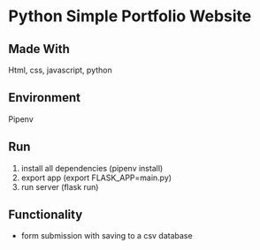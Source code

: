 # Python Simple Portfolio Website
## Made With
Html, css, javascript, python
## Environment
Pipenv
## Run
1. install all dependencies (pipenv install)
2. export app (export FLASK_APP=main.py)
3. run server (flask run)
## Functionality
* form submission with saving to a csv database
